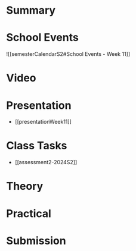 
# Summary


# School Events
![[semesterCalendarS2#School Events - Week 11]] 

# Video

# Presentation
- [[presentationWeek11]]
# Class Tasks
- [[assessment2-2024S2]]

# Theory


# Practical


# Submission
